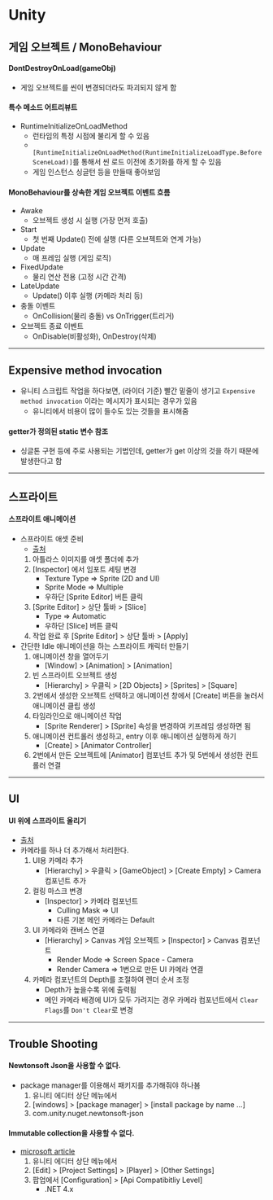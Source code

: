 # Unity

## 게임 오브젝트 / MonoBehaviour
#### DontDestroyOnLoad(gameObj)
- 게임 오브젝트를 씬이 변경되더라도 파괴되지 않게 함

#### 특수 메소드 어트리뷰트
- RuntimeInitializeOnLoadMethod
    - 런타임의 특정 시점에 불리게 할 수 있음
    - ` [RuntimeInitializeOnLoadMethod(RuntimeInitializeLoadType.BeforeSceneLoad)]`를 통해서 씬 로드 이전에 초기화를 하게 할 수 있음
    - 게임 인스턴스 싱글턴 등을 만들때 좋아보임

#### MonoBehaviour를 상속한 게임 오브젝트 이벤트 흐름
- Awake
    - 오브젝트 생성 시 실행 (가장 먼저 호출)
- Start
    - 첫 번째 Update() 전에 실행 (다른 오브젝트와 연계 가능)
- Update
    - 매 프레임 실행 (게임 로직)
- FixedUpdate
    - 물리 연산 전용 (고정 시간 간격)
- LateUpdate
    - Update() 이후 실행 (카메라 처리 등)
- 충돌 이벤트
    - OnCollision(물리 충돌) vs OnTrigger(트리거)
- 오브젝트 종료 이벤트
    - OnDisable(비활성화), OnDestroy(삭제)

---

## Expensive method invocation
- 유니티 스크립트 작업을 하다보면, (라이더 기준) 빨간 밑줄이 생기고 `Expensive method invocation` 이라는 메시지가 표시되는 경우가 있음
    - 유니티에서 비용이 많이 들수도 있는 것들을 표시해줌

#### getter가 정의된 static 변수 참조
- 싱글톤 구현 등에 주로 사용되는 기법인데, getter가 get 이상의 것을 하기 때문에 발생한다고 함

---

## 스프라이트
#### 스프라이트 애니메이션
- 스프라이트 애셋 준비
    - [출처](https://m.blog.naver.com/kch8246/221012502429)
    1. 아틀라스 이미지를 애셋 폴더에 추가
    2. [Inspector] 에서 임포트 세팅 변경
        - Texture Type => Sprite (2D and UI)
        - Sprite Mode => Multiple
        - 우하단 [Sprite Editor] 버튼 클릭
    3. [Sprite Editor] > 상단 툴바 > [Slice]
        - Type => Automatic
        - 우하단 [Slice] 버튼 클릭
    4. 작업 완료 후 [Sprite Editor] > 상단 툴바 > [Apply]
- 간단한 Idle 애니메이션을 하는 스프라이트 캐릭터 만들기
    1. 애니메이션 창을 열어두기
        - [Window] > [Animation] > [Animation]
    2. 빈 스프라이트 오브젝트 생성
        -  [Hierarchy] > 우클릭 > [2D Objects] > [Sprites] > [Square]
    3. 2번에서 생성한 오브젝트 선택하고 애니메이션 창에서 [Create] 버튼을 눌러서 애니메이션 클립 생성
    4. 타임라인으로 애니메이션 작업
        - [Sprite Renderer] > [Sprite] 속성을 변경하여 키프레임 생성하면 됨
    5. 애니메이션 컨트롤러 생성하고, entry 이후 애니메이션 실행하게 하기
        - [Create] > [Animator Controller]
    6. 2번에서 만든 오브젝트에 [Animator] 컴포넌트 추가 및 5번에서 생성한 컨트롤러 연결

---

## UI
#### UI 위에 스프라이트 올리기
- [출처](https://m.blog.naver.com/inceleb/220687133326)
- 카메라를 하나 더 추가해서 처리한다.
    1. UI용 카메라 추가
        - [Hierarchy] > 우클릭 > [GameObject] > [Create Empty] > Camera 컴포넌트 추가
    2. 컬링 마스크 변경
        - [Inspector] > 카메라 컴포넌트
            - Culling Mask => UI
            - 다른 기본 메인 카메라는 Default
    3. UI 카메라와 캔버스 연결
        - [Hierarchy] > Canvas 게임 오브젝트 > [Inspector] > Canvas 컴포넌트
            - Render Mode => Screen Space - Camera
            - Render Camera => 1번으로 만든 UI 카메라 연결
    4. 카메라 컴포넌트의 Depth를 조절하여 렌더 순서 조정
        - Depth가 높을수록 위에 출력됨
        - 메인 카메라 배경에 UI가 모두 가려지는 경우 카메라 컴포넌트에서 `Clear Flags`를 `Don't Clear`로 변경

---

## Trouble Shooting
#### Newtonsoft Json을 사용할 수 없다.
- package manager를 이용해서 패키지를 추가해줘야 하나봄
    1. 유니티 에디터 상단 메뉴에서
    2. [windows] > [package manager] > [install package by name …]
    3. com.unity.nuget.newtonsoft-json


#### Immutable collection을 사용할 수 없다.
- [microsoft article](https://learn.microsoft.com/en-us/visualstudio/gamedev/unity/unity-scripting-upgrade?view=vs-2019)
    1. 유니티 에디터 상단 메뉴에서
    2. [Edit] > [Project Settings] > [Player] > [Other Settings]
    3. 팝업에서 [Configuration] > [Api Compatibitliy Level]
        - .NET 4.x